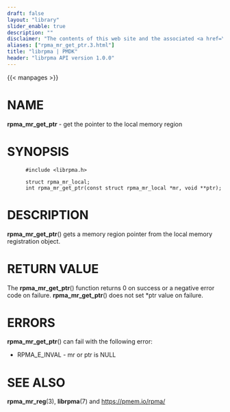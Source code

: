 ```yaml
---
draft: false
layout: "library"
slider_enable: true
description: ""
disclaimer: "The contents of this web site and the associated <a href=\"https://github.com/pmem\">GitHub repositories</a> are BSD-licensed open source."
aliases: ["rpma_mr_get_ptr.3.html"]
title: "librpma | PMDK"
header: "librpma API version 1.0.0"
---
```

{{< manpages >}}

[comment]: <> (SPDX-License-Identifier: BSD-3-Clause)
[comment]: <> (Copyright 2020-2022, Intel Corporation)

NAME
====

**rpma\_mr\_get\_ptr** - get the pointer to the local memory region

SYNOPSIS
========

          #include <librpma.h>

          struct rpma_mr_local;
          int rpma_mr_get_ptr(const struct rpma_mr_local *mr, void **ptr);

DESCRIPTION
===========

**rpma\_mr\_get\_ptr**() gets a memory region pointer from the local
memory registration object.

RETURN VALUE
============

The **rpma\_mr\_get\_ptr**() function returns 0 on success or a negative
error code on failure. **rpma\_mr\_get\_ptr**() does not set \*ptr value
on failure.

ERRORS
======

**rpma\_mr\_get\_ptr**() can fail with the following error:

-   RPMA\_E\_INVAL - mr or ptr is NULL

SEE ALSO
========

**rpma\_mr\_reg**(3), **librpma**(7) and https://pmem.io/rpma/
